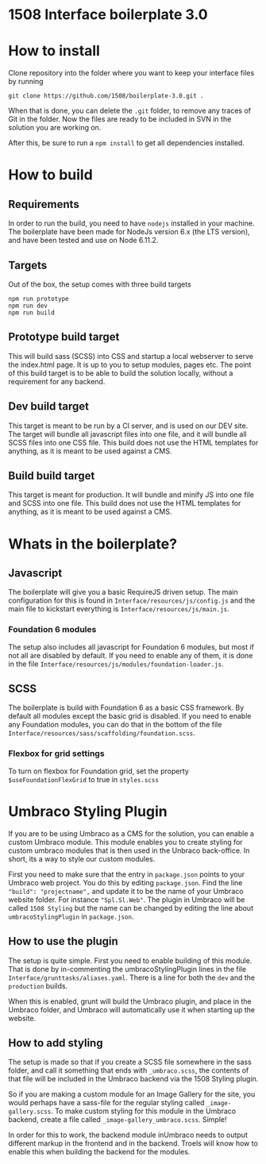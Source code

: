 1508 Interface boilerplate 3.0
==============================

# How to install

Clone repository into the folder where you want to keep your interface files by running
```
git clone https://github.com/1508/boilerplate-3.0.git .
```
When that is done, you can delete the `.git` folder, to remove any traces of Git in the folder. Now the files are ready to be included in SVN in the solution you are working on.

After this, be sure to run a `npm install` to get all dependencies installed.

# How to build

## Requirements

In order to run the build, you need to have `nodejs` installed in your machine. The boilerplate have been made for NodeJs version 6.x (the LTS version), and have been tested and use on Node 6.11.2.


## Targets

Out of the box, the setup comes with three build targets

```
npm run prototype
npm run dev
npm run build
```

## Prototype build target

This will build sass (SCSS) into CSS and startup a local webserver to serve the index.html page. It is up to you to setup modules, pages etc. The point of this build target is to be able to build the solution locally, without a requirement for any backend.

## Dev build target

This target is meant to be run by a CI server, and is used on our DEV site. The target will bundle all javascript files into one file, and it will bundle all SCSS files into one CSS file. This build does not use the HTML templates for anything, as it is meant to be used against a CMS.

## Build build target

This target is meant for production. It will bundle and minify JS into one file and SCSS into one file. This build does not use the HTML templates for anything, as it is meant to be used against a CMS.

# Whats in the boilerplate?

## Javascript

The boilerplate will give you a basic RequireJS driven setup. The main configuration for this is found in `Interface/resources/js/config.js` and the main file to kickstart everything is `Interface/resources/js/main.js`.

### Foundation 6 modules

The setup also includes all javascript for Foundation 6 modules, but most if not all are disabled by default. If you need to enable any of them, it is done in the file `Interface/resources/js/modules/foundation-loader.js`.

## SCSS

The boilerplate is build with Foundation 6 as a basic CSS framework. By default all modules except the basic grid is disabled. If you need to enable any Foundation modules, you can do that in the bottom of the file `Interface/resources/sass/scaffolding/foundation.scss`.

### Flexbox for grid settings

To turn on flexbox for Foundation grid, set the property `$useFoundationFlexGrid` to true in `styles.scss`

# Umbraco Styling Plugin

If you are to be using Umbraco as a CMS for the solution, you can enable a custom Umbraco module. This module enables you to create styling for custom umbraco modules that is then used in the Unbraco back-office. In short, its a way to style our custom modules.

First you need to make sure that the entry in `package.json` points to your Umbraco web project. You do this by editing `package.json`. Find the line `"build": "projectname",` and update it to be the name of your Umbraco website folder. For instance `"Spl.Sl.Web"`. The plugin in Umbraco will be called `1508 Styling` but the name can be changed by editing the line about `umbracoStylingPlugin` in `package.json`.

## How to use the plugin

The setup is quite simple. First you need to enable building of this module. That is done by in-commenting the umbracoStylingPlugin lines in the file `Interface/grunttasks/aliases.yaml`. There is a line for both the `dev` and the `production` builds.

When this is enabled, grunt will build the Umbraco plugin, and place in the Umbraco folder, and Umbraco will automatically use it when starting up the website.

## How to add styling

The setup is made so that if you create a SCSS file somewhere in the sass folder, and call it something that ends with `_umbraco.scss`, the contents of that file will be included in the Umbraco backend via the 1508 Styling plugin.

So if you are making a custom module for an Image Gallery for the site, you would perhaps have a sass-file for the regular styling called  `_image-gallery.scss`. To make custom styling for this module in the Umbraco backend, create a file called `_image-gallery_umbraco.scss`. Simple!

In order for this to work, the backend module inUmbraco needs to output different markup in the frontend and in the backend. Troels will know how to enable this when building the backend for the modules.

